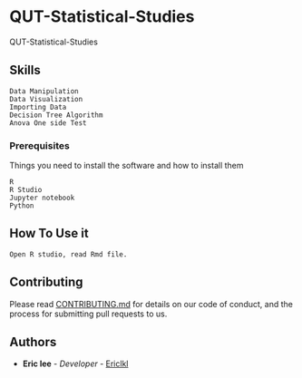 # QUT-Statistical-Studies
QUT-Statistical-Studies

## Skills
```
Data Manipulation
Data Visualization
Importing Data
Decision Tree Algorithm
Anova One side Test
```
### Prerequisites

Things you need to install the software and how to install them

```
R
R Studio
Jupyter notebook
Python
```

## How To Use it 

```
Open R studio, read Rmd file. 

```


## Contributing

Please read [CONTRIBUTING.md](https://gist.github.com/PurpleBooth/b24679402957c63ec426) for details on our code of conduct, and the process for submitting pull requests to us.

## Authors

* **Eric lee** - *Developer* - [Ericlkl](https://github.com/Ericlkl)
